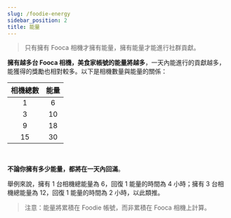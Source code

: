 ```yaml
---
slug: /foodie-energy
sidebar_position: 2
title: 能量
---
```


>只有擁有 Fooca 相機才擁有能量，擁有能量才能進行社群貢獻。


**擁有越多台 Fooca 相機，美食家帳號的能量將越多**，一天內能進行的貢獻越多，能獲得的獎勵也相對較多。以下是相機數量與能量的關係：

| 相機總數  | 能量  | 
|:---:|:---:|
| 1 | 6  |
| 3  | 10  | 
| 9  | 18  | 
| 15  | 30  | 

<br/>

**不論你擁有多少能量，都將在一天內回滿**。

舉例來說，擁有 1 台相機總能量為 6，回復 1 能量的時間為 4 小時；擁有 3 台相機總能量為 12，回復 1 能量的時間為 2 小時，以此類推。

>注意：能量將累積在 Foodie 帳號，而非累積在 Fooca 相機上計算。